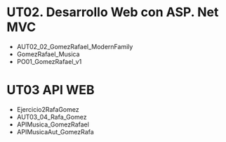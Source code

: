 # UT02. Desarrollo Web con ASP. Net MVC

- AUT02_02_GomezRafael_ModernFamily
- GomezRafael_Musica
- PO01_GomezRafael_v1

# UT03 API WEB

- Ejercicio2RafaGomez
- AUT03_04_Rafa_Gomez
- APIMusica_GomezRafael
- APIMusicaAut_GomezRafa
